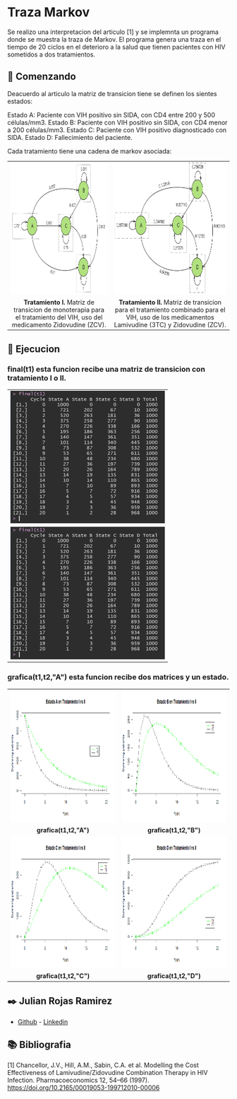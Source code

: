 # Traza Markov

Se realizo una interpretacion del articulo [1] y se implemnta un programa donde se muestra la traza de Markov.
El programa genera una traza en el tiempo de 20 ciclos en el deterioro a la salud que tienen 
pacientes con HIV sometidos a dos tratamientos. 

## 🔬 Comenzando 

Deacuerdo al articulo la matriz de transicion tiene se definen los sientes estados:

Estado A: Paciente con VIH positivo sin SIDA, con CD4 entre 200 y 500 células/mm3.
Estado B: Paciente con VIH positivo sin SIDA, con CD4 menor a 200 células/mm3.
Estado C: Paciente con VIH positivo diagnosticado con SIDA.
Estado D: Fallecimiento del paciente.

Cada tratamiento tiene una cadena de markov asociada:

<table style="text-align:center;">
  <tr>
      <td><center> <img width="350" height="300" src="https://github.com/julian936/Markov_papper/blob/master/images/T1.PNG"></center></td>
      <td> <img width="350" height="300" src="https://github.com/julian936/Markov_papper/blob/master/images/T2.PNG"></td>
   </tr> 
   <tr>
      <td><b>Tratamiento I.</b> Matriz de transicion de monoterapia para el tratamiento del VIH, uso del medicamento Zidovudine (ZCV).</td>
      <td><b>Tratamiento II.</b> Matriz de transicion para el tratamiento combinado para el VIH, uso de los medicamentos Lamivudine (3TC) y Zidovudine (ZCV).</td>
  </tr>
</table>


## 🚀 Ejecucion
### final(t1) esta funcion recibe una matriz de transicion con tratamiento I o II.

<table style="text-align:center;">
  <tr>
      <td><center> <img width="350" height="300" src="https://github.com/julian936/Markov_papper/blob/master/images/st1.PNG"></center></td>
   </tr> 
   <tr>
      <td> <img width="350" height="300" src="https://github.com/julian936/Markov_papper/blob/master/images/st1.PNG"></td>
  </tr>
</table>


### grafica(t1,t2,"A") esta funcion recibe dos matrices y un estado.



<table style="text-align:center;">
  <tr>
      <td> <img width="500" height="300" src="https://github.com/julian936/Markov_papper/blob/master/images/RplotA.png"></td>
      <td> <img width="500" height="300" src="https://github.com/julian936/Markov_papper/blob/master/images/RplotB.png"></td>
   </tr> 
   <tr>
      <td><b>grafica(t1,t2,"A")</b>   </td>
      <td><b>grafica(t1,t2,"B")</b>   </td>
  </tr>
  <tr>
      <td> <img width="500" height="300" src="https://github.com/julian936/Markov_papper/blob/master/images/RplotC.png"></td>
      <td> <img width="500" height="300" src="https://github.com/julian936/Markov_papper/blob/master/images/RplotD.png"></td>
   </tr> 
   <tr>
      <td><b>grafica(t1,t2,"C")</b>   </td>
      <td><b>grafica(t1,t2,"D")</b>   </td>
  </tr>
</table>


## ✒️ Julian Rojas Ramirez 

- [Github](https://github.com/julian936) - [Linkedin](https://www.linkedin.com/in/julian-rojas-ramirez-040a2552/)


## 📚 Bibliografia

 [1] Chancellor, J.V., Hill, A.M., Sabin, C.A. et al. Modelling the Cost Effectiveness of Lamivudine/Zidovudine Combination Therapy in HIV Infection. Pharmacoeconomics 12, 54–66 (1997). https://doi.org/10.2165/00019053-199712010-00006
